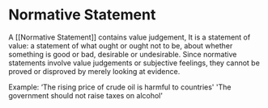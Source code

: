 # Normative Statement
A [[Normative Statement]] contains value judgement, It is a statement of value: a statement of what ought or ought not to be, about whether something is good or bad, desirable or undesirable. Since normative statements involve value judgements or subjective feelings, they cannot be proved or disproved by merely looking at evidence. 

Example:
‘The rising price of crude oil is harmful to countries'
'The government should not raise taxes on alcohol'
